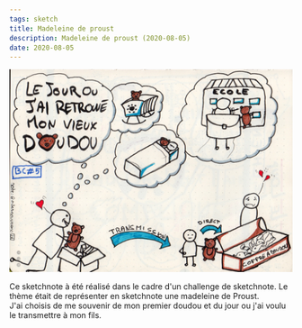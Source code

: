 ```yaml
---
tags: sketch
title: Madeleine de proust
description: Madeleine de proust (2020-08-05)
date: 2020-08-05
---
```


![](26_Madeleine-de-proust_2020-08-05.jpeg) 

<p>
    Ce sketchnote à été réalisé dans le cadre d'un challenge de sketchnote. 
    Le thème était de représenter en sketchnote une madeleine de Proust.<br>
    J'ai choisis de me souvenir de mon premier doudou et du jour ou j'ai voulu le transmettre à mon fils.
</p>
